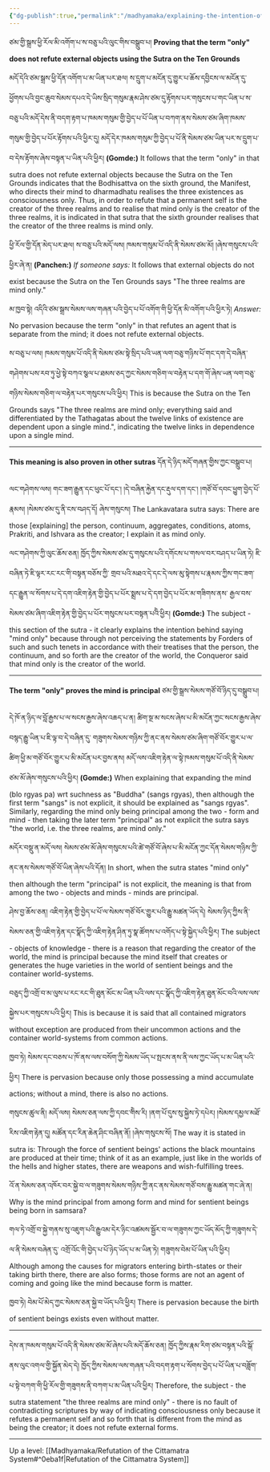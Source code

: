 ```yaml
---
{"dg-publish":true,"permalink":"/madhyamaka/explaining-the-intention-of-indicating-mind-only-in-the-sutra-on-the-ten-grounds/"}
---
```


ཙམ་གྱི་སྒྲས་ཕྱི་རོལ་མི་འགོག་པ་ས་བཅུ་པའི་ལུང་གིས་བསྒྲུབ་པ།
**Proving that the term "only" does not refute external objects using the Sutra on the Ten Grounds**

མདོ་དེའི་ཙམ་སྒྲས་ཕྱི་དོན་འགོག་པ་མ་ཡིན་པར་ཐལ། ས་དྲུག་པ་མངོན་དུ་གྱུར་པ་ཆོས་དབྱིངས་ལ་མངོན་དུ་ཕྱོགས་པའི་བྱང་ཆུབ་སེམས་དཔའ་དེ་ཡིས་སྲིད་གསུམ་རྣམ་ཤེས་ཙམ་དུ་རྟོགས་པར་གསུངས་པ་གང་ཡིན་པ་ས་བཅུ་པའི་མདོ་དེས་ནི་བདག་རྟག་པ་ཁམས་གསུམ་གྱི་བྱེད་པ་པོ་ཡིན་པ་བཀག་ནས་སེམས་ཙམ་ཞིག་ཁམས་གསུམ་གྱི་བྱེད་པ་པོར་རྟོགས་པའི་ཕྱིར་དུ། མདོ་དེར་ཁམས་གསུམ་ཀྱི་བྱེད་པ་པོ་ནི་སེམས་ཙམ་ཡིན་པར་ས་དྲུག་པ་བ་དེས་རྟོགས་ཞེས་བསྟན་པ་ཡིན་པའི་ཕྱིར།
**(Gomde:)** It follows that the term "only" in that sutra does not refute external objects because the Sutra on the Ten Grounds indicates that the Bodhisattva on the sixth ground, the Manifest, who directs their mind to dharmadhatu realises the three existences as consciousness only. Thus, in order to refute that a permanent self is the creator of the three realms and to realise that mind only is the creator of the three realms, it is indicated in that sutra that the sixth grounder realises that the creator of the three realms is mind only.


ཕྱི་རོལ་གྱི་དོན་མེད་པར་ཐལ། ས་བཅུ་པའི་མདོ་ལས། ཁམས་གསུམ་པོ་འདི་ནི་སེམས་ཙམ་མོ། །ཞེས་གསུངས་པའི་ཕྱིར་ཞེ་ན། 
**(Panchen:)** *If someone says:* It follows that external objects do not exist because the Sutra on the Ten Grounds says "The three realms are mind only."

མ་ཁྱབ་སྟེ། འདིའི་ཙམ་སྒྲས་སེམས་ལས་གཞན་པའི་བྱེད་པ་པོ་འགོག་གི་ཕྱི་དོན་མི་འགོག་པའི་ཕྱིར་ཏེ།
*Answer:* No pervasion because the term "only" in that refutes an agent that is separate from the mind; it does not refute external objects.

ས་བཅུ་པ་ལས། ཁམས་གསུམ་པོ་འདི་ནི་སེམས་ཙམ་སྟེ་སྲིད་པའི་ཡན་ལག་བཅུ་གཉིས་པོ་གང་དག་དེ་བཞིན་གཤེགས་པས་རབ་ཏུ་ཕྱེ་སྟེ་བཀའ་སྕལ་པ་ཐམས་ཅད་ཀྱང་སེམས་གཅིག་ལ་བརྟེན་པ་དག་གོ་ཞེས་ཡན་ལག་བཅུ་གཉིས་སེམས་གཅིག་ལ་བརྟེན་པར་གསུངས་པའི་ཕྱིར།
This is because the Sutra on the Ten Grounds says "The three realms are mind only; everything said and differentiated by the Tathagatas about the twelve links of existence are dependent upon a single mind.", indicating the twelve links in dependence upon a single mind.

---
**This meaning is also proven in other sutras** དོན་དེ་ཉིད་མདོ་གཞན་གྱིས་ཀྱང་བསྒྲུབ་པ། 

ལང་གཤེགས་ལས། 
གང་ཟག་རྒྱུན་དང་ཕུང་པོ་དང༌། །དེ་བཞིན་རྐྱེན་དང་རྡུལ་དག་དང༌། །གཙོ་བོ་དབང་ཕྱུག་བྱེད་པོ་རྣམས། །སེམས་ཙམ་དུ་ནི་ངས་བཤད་དོ། ཞེས་གསུངས།
The Lankavatara sutra says: There are those [explaining] the person, continuum, aggregates, conditions, atoms, Prakriti, and Ishvara as the creator; I explain it as mind only.

ལང་གཤེགས་ཀྱི་ལུང་ཆོས་ཅན། ཁྱོད་ཀྱིས་སེམས་ཙམ་དུ་གསུངས་པའི་དགོངས་པ་གསལ་བར་བཤད་པ་ཡིན་ཏེ། ཇི་བཞིན་ཏེ་ཇི་ལྟར་རང་རང་གི་བསྟན་བཅོས་ཀྱི་
གྲབ་པའི་མཐའ་དེ་དང་དེ་ལས་མུ་སྟེགས་པ་རྣམས་ཀྱིས་གང་ཟག་དང་རྒྱུན་ལ་སོགས་པ་དེ་དག་འཇིག་རྟེན་གྱི་བྱེད་པ་པོར་སྨྲས་པ་དེ་དག་བྱེད་པ་པོར་མ་གཟིགས་ནས་
རྒྱལ་བས་སེམས་ཙམ་ཞིག་འཇིག་རྟེན་གྱི་བྱེད་པ་པོར་གསུངས་པར་བསྟན་པའིེ་ཕྱིར།
**(Gomde:)** The subject - this section of the sutra - it clearly explains the intention behind saying "mind only" because through not perceiving the statements by Forders of such and such tenets in accordance with their treatises that the person, the continuum, and so forth are the creator of the world, the Conqueror said that mind only is the creator of the world.

---
**The term "only" proves the mind is principal** ཙམ་གྱི་སྒྲས་སེམས་གཙོ་བོ་ཉིད་དུ་བསྒྲུབ་པ།

དེ་ཁོ་ན་ཉིད་ལ་བློ་རྒྱས་པ་ལ་སངས་རྒྱས་ཞེས་འཆད་པ་ན། ཚིག་སྔ་མ་སངས་ཞེས་པ་མི་མངོན་ཀྱང་སངས་རྒྱས་ཞེས་བསྙད་རྒྱུ་ཡིན་པ་ཇི་ལྟ་བ་དེ་བཞིན་དུ་
གཟུགས་སེམས་གཉིས་ཀྱི་ནང་ནས་སེམས་ཙམ་ཞིག་གཙོ་བོར་གྱུར་པ་ལ་ཚིག་ཕྱི་མ་གཙོ་བོར་གྱུར་པ་མི་མངོན་པར་བྱས་ནས། 
མདོ་ལས་འཇིག་རྟེན་ལ་སྟེ་ཁམས་གསུམ་པོ་འདི་ནི་སེམས་ཙམ་མོ་ཞེས་གསུངས་པའི་ཕྱིར།
**(Gomde:)** When explaining that expanding the mind (blo rgyas pa) wrt suchness as "Buddha" (sangs rgyas), then although the first term "sangs" is not explicit, it should be explained as "sangs rgyas". Similarly, regarding the mind only being principal among the two - form and mind - then taking the later term "principal" as not explicit the sutra says "the world, i.e. the three realms, are mind only."

མདོར་བསྡུ་ན་མདོ་ལས། སེམས་ཙམ་མོ་ཞེས་གསུངས་པའི་ཚེ་གཙོ་བོ་ཞེས་པ་མི་མངོན་ཀྱང་དོན་སེམས་གཉིས་ཀྱི་ནང་ནས་སེམས་གཙོ་བོ་ཡིན་ཞེས་པའི་དོན།
In short, when the sutra states "mind only" then although the term "principal" is not explicit, the meaning is that from among the two - objects and minds - minds are principal.

ཤེས་བྱ་ཆོས་ཅན། འཇིག་རྟེན་གྱི་བྱེད་པ་པོ་ལ་སེམས་གཙོ་བོར་གྱུར་པའི་རྒྱུ་མཚན་ཡོད་དེ། 
སེམས་ཉིད་ཀྱིས་ནི་སེམས་ཅན་གྱི་འཇིག་རྟེན་དང་སྣོད་ཀྱི་འཇིག་རྟེན་ཤིན་ཏུ་སྣ་ཚོགས་པ་འགོད་པ་སྟེ་སྐྱེད་པའི་ཕྱིར། 
The subject - objects of knowledge - there is a reason that regarding the creator of the world, the mind is principal because the mind itself that creates or generates the huge varieties in the world of sentient beings and the container world-systems.

བཅུད་ཀྱི་འགྲོ་བ་མ་ལུས་པ་རང་རང་གི་ཐུན་མོང་མ་ཡིན་པའི་ལས་དང་སྣོད་ཀྱི་འཇིག་རྟེན་ཐུན་མོང་བའི་ལས་ལས་སྐྱེས་པར་གསུངས་པའི་ཕྱིར།
This is because it is said that all contained migrators without exception are produced from their uncommon actions and the container world-systems from common actions.

ཁྱབ་ཏེ། སེམས་དང་བཅས་པ་ཁོ་ནས་ལས་བསོག་ཀྱི་སེམས་ཡོད་པ་སྤངས་ནས་ནི་ལས་ཀྱང་ཡོད་པ་མ་ཡིན་པའི་ཕྱིར།
There is pervasion because only those possessing a mind accumulate actions; without a mind, there is also no actions.

གསུངས་ཚུལ་ནི། མདོ་ལས། 
སེམས་ཅན་ལས་ཀྱི་དབང་གིེས་རི། །ནག་པོ་དུས་སུ་སྐྱེས་ཏེ་དཔེར། །སེམས་དམྱལ་མཐོ་རིས་འཇིག་རྟེན་དུ། མཚོན་དང་རིན་ཆེན་ཤིང་བཞིན་ནོ། །ཞེས་གསུངས་སོ།
The way it is stated in sutra is: Through the force of sentient beings' actions the black mountains are produced at their time; think of it as an example, just like in the worlds of the hells and higher states, there are weapons and wish-fulfilling trees.

འོ་ན་སེམས་ཅན་འཁོར་བར་སྐྱེ་བ་ལ་གཟུགས་སེམས་གཉིས་ཀྱི་ནང་ནས་སེམས་གཙོ་བས་རྒྱུ་མཚན་གང་ཞེ་ན།
Why is the mind principal from among form and mind for sentient beings being born in samsara?

གལ་ཏེ་འགྲོ་བ་སྐྱེ་གནས་སུ་འཇུག་པའི་རྒྱུའམ་དེར་ཉིང་འཚམས་སྦྱོར་བ་ལ་གཟུགས་ཀྱང་ཡོད་མོད་ཀྱི་གཟུགས་དེ་ལ་ནི་སེམས་བཞེན་དུ་
འགྲོ་འོང་གི་བྱེད་པ་པོ་ཉེད་ཡོད་པ་མ་ཡིན་ཏེ། གཟུགས་བེམ་པོ་ཡིན་པའི་ཕྱིར།
Although among the causes for migrators entering birth-states or their taking birth there, there are also forms; those forms are not an agent of coming and going like the mind because form is matter.

ཁྱབ་ཏེ། བེམ་པོ་མེད་ཀྱང་སེམས་ཅན་སྐྱེ་བ་ཡོད་པའི་ཕྱིར།
There is pervasion because the birth of sentient beings exists even without matter.

---
དེས་ན་ཁམས་གསུམ་པོ་འདི་ནི་སེམས་ཙམ་མོ་ཞེས་པའི་མདོ་ཆོས་ཅན། ཁྱོད་ཀྱིས་རྣམ་རིག་ཙམ་བསྟན་པའི་སྒོ་ནས་ལུང་འགལ་གྱི་སྐྱོན་མེད་དེ། 
ཁྱོད་ཀྱིས་སེམས་ལས་གཞན་པའི་བདག་རྟག་པ་སོགས་བྱེད་པ་པོ་ཡིན་པ་བཟློག་པ་སྟེ་བཀག་གི་ཕྱི་རོལ་གྱི་གཟུགས་ནི་བཀག་པ་མ་ཡིན་པའི་ཕྱིར།
Therefore, the subject - the sutra statement "the three realms are mind only" - there is no fault of contradicting scriptures by way of indicating consciousness only because it refutes a permanent self and so forth that is different from the mind as being the creator; it does not refute external forms.

---
Up a level: [[Madhyamaka/Refutation of the Cittamatra System#^0eba1f\|Refutation of the Cittamatra System]]